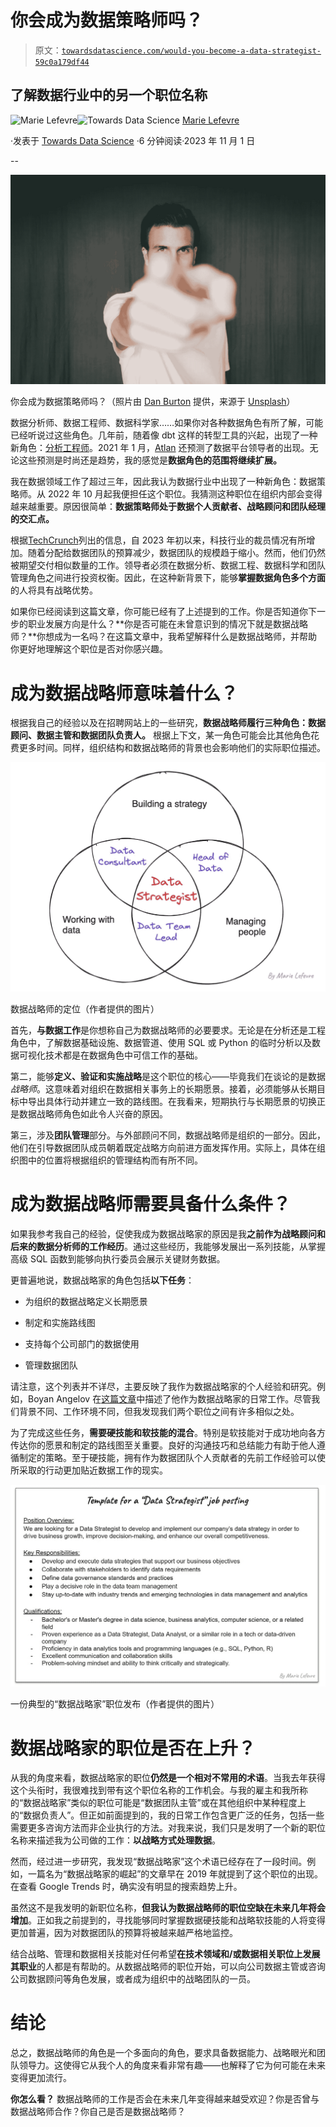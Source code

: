 # 你会成为数据策略师吗？

> 原文：[`towardsdatascience.com/would-you-become-a-data-strategist-59c0a179df44`](https://towardsdatascience.com/would-you-become-a-data-strategist-59c0a179df44)

## 了解数据行业中的另一个职位名称

[](https://marielefevre.medium.com/?source=post_page-----59c0a179df44--------------------------------)![Marie Lefevre](https://marielefevre.medium.com/?source=post_page-----59c0a179df44--------------------------------)[](https://towardsdatascience.com/?source=post_page-----59c0a179df44--------------------------------)![Towards Data Science](https://towardsdatascience.com/?source=post_page-----59c0a179df44--------------------------------) [Marie Lefevre](https://marielefevre.medium.com/?source=post_page-----59c0a179df44--------------------------------)

·发表于 [Towards Data Science](https://towardsdatascience.com/?source=post_page-----59c0a179df44--------------------------------) ·6 分钟阅读·2023 年 11 月 1 日

--

![](img/7b94bf36a8d8bc65509ed4cefa7604bb.png)

你会成为数据策略师吗？（照片由 [Dan Burton](https://unsplash.com/@dan__burton?utm_content=creditCopyText&utm_medium=referral&utm_source=unsplash) 提供，来源于 [Unsplash](https://unsplash.com/photos/man-in-white-long-sleeve-shirt-WW4sZOuolc0?utm_content=creditCopyText&utm_medium=referral&utm_source=unsplash)）

数据分析师、数据工程师、数据科学家……如果你对各种数据角色有所了解，可能已经听说过这些角色。几年前，随着像 dbt 这样的转型工具的兴起，出现了一种新角色：[分析工程师](https://www.getdbt.com/blog/we-the-purple-people)。2021 年 1 月，[Atlan](https://humansofdata.atlan.com/2021/01/the-top-5-data-trends-for-cdos-to-watch-out-for-in-2021/) 还预测了数据平台领导者的出现。无论这些预测是时尚还是趋势，我的感觉是**数据角色的范围将继续扩展。**

我在数据领域工作了超过三年，因此我认为数据行业中出现了一种新角色：数据策略师。从 2022 年 10 月起我便担任这个职位。我猜测这种职位在组织内部会变得越来越重要。原因很简单：**数据策略师处于数据个人贡献者、战略顾问和团队经理的交汇点。**

根据[TechCrunch](https://techcrunch.com/2023/10/24/tech-layoffs-2023-list/)列出的信息，自 2023 年初以来，科技行业的裁员情况有所增加。随着分配给数据团队的预算减少，数据团队的规模趋于缩小。然而，他们仍然被期望交付相似数量的工作。领导者必须在数据分析、数据工程、数据科学和团队管理角色之间进行投资权衡。因此，在这种新背景下，能够**掌握数据角色多个方面**的人将具有战略优势。

如果你已经阅读到这篇文章，你可能已经有了上述提到的工作。你是否知道你下一步的职业发展方向是什么？**你是否可能在未曾意识到的情况下就是数据战略师？**你想成为一名吗？在这篇文章中，我希望解释什么是数据战略师，并帮助你更好地理解这个职位是否对你感兴趣。

# 成为数据战略师意味着什么？

根据我自己的经验以及在招聘网站上的一些研究，**数据战略师履行三种角色：数据顾问、数据主管和数据团队负责人。** 根据上下文，某一角色可能会比其他角色花费更多时间。同样，组织结构和数据战略师的背景也会影响他们的实际职位描述。

![](img/b902959556257ef2f9b7115da17dafd5.png)

数据战略师的定位（作者提供的图片）

首先，**与数据工作**是你想称自己为数据战略师的必要要求。无论是在分析还是工程角色中，了解数据基础设施、数据管道、使用 SQL 或 Python 的临时分析以及数据可视化技术都是在数据角色中可信工作的基础。

第二，能够**定义、验证和实施战略**是这个职位的核心——毕竟我们在谈论的是数据*战略师*。这意味着对组织在数据相关事务上的长期愿景。接着，必须能够从长期目标中导出具体行动并建立一致的路线图。在我看来，短期执行与长期愿景的切换正是数据战略师角色如此令人兴奋的原因。

第三，涉及**团队管理**部分。与外部顾问不同，数据战略师是组织的一部分。因此，他们在引导数据团队成员朝着既定战略方向前进方面发挥作用。实际上，具体在组织图中的位置将根据组织的管理结构而有所不同。

# 成为数据战略师需要具备什么条件？

如果我参考我自己的经验，促使我成为数据战略家的原因是我**之前作为战略顾问和后来的数据分析师的工作经历**。通过这些经历，我能够发展出一系列技能，从掌握高级 SQL 函数到能够向执行委员会展示关键财务数据。

更普遍地说，数据战略家的角色包括**以下任务**：

+   为组织的数据战略定义长期愿景

+   制定和实施路线图

+   支持每个公司部门的数据使用

+   管理数据团队

请注意，这个列表并不详尽，主要反映了我作为数据战略家的个人经验和研究。例如，Boyan Angelov 在[这篇文章](https://datatalks.club/podcast/s14e03-data-strategy-key-principles-and-best-practices.html)中描述了他作为数据战略家的日常工作。尽管我们背景不同、工作环境不同，但我发现我们两个职位之间有许多相似之处。

为了完成这些任务，**需要硬技能和软技能的混合**。特别是软技能对于成功地向各方传达你的愿景和制定的路线图至关重要。良好的沟通技巧和总结能力有助于他人遵循制定的策略。至于硬技能，拥有作为数据团队个人贡献者的先前工作经验可以使所采取的行动更加贴近数据工作的现实。

![](img/b4845ea7dfc110009534f4830a6f26f0.png)

一份典型的“数据战略家”职位发布（作者提供的图片）

# 数据战略家的职位是否在上升？

从我的角度来看，数据战略家的职位**仍然是一个相对不常用的术语**。当我去年获得这个头衔时，我很难找到带有这个职位名称的工作机会。与我的雇主和我所称的“数据战略家”类似的职位可能是“数据团队主管”或在其他组织中某种程度上的“数据负责人”。但正如前面提到的，我的日常工作包含更广泛的任务，包括一些需要更多咨询方法而非企业执行的方法。对我来说，我们只是发明了一个新的职位名称来描述我为公司做的工作：**以战略方式处理数据**。

然而，经过进一步研究，我发现“数据战略家”这个术语已经存在了一段时间。例如，一篇名为“数据战略家的崛起”的文章早在 2019 年就提到了这个职位的出现。在查看 Google Trends 时，确实没有明显的搜索趋势上升。

虽然这不是我发明的新职位名称，**但我认为数据战略师的职位空缺在未来几年将会增加**。正如我之前提到的，寻找能够同时掌握数据硬技能和战略软技能的人将变得更加普遍，因为对数据团队的预算将被越来越严格地监控。

结合战略、管理和数据相关技能对任何希望**在技术领域和/或数据相关职位上发展其职业**的人都是有帮助的。从数据战略师的职位开始，可以向公司数据主管或咨询公司数据顾问等角色发展，或者成为组织中的战略团队的一员。

# 结论

总之，数据战略师的角色是一个多面向的角色，要求具备数据能力、战略眼光和团队领导力。这使得它从我个人的角度来看非常有趣——也解释了它为何可能在未来变得更加流行。

**你怎么看？** 数据战略师的工作是否会在未来几年变得越来越受欢迎？你是否曾与数据战略师合作？你自己是否是数据战略师？
